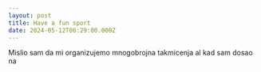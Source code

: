 ```yaml
---
layout: post
title: Have a fun sport
date: 2024-05-12T06:29:00.000Z
---
```

Mislio sam da mi organizujemo mnogobrojna takmicenja al kad sam dosao na
